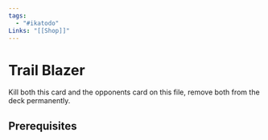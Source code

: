 ```yaml
---
tags:
  - "#ikatodo"
Links: "[[Shop]]"
---
```



# Trail Blazer
Kill both this card and the opponents card on this file, remove both from the deck permanently.
## Prerequisites 
